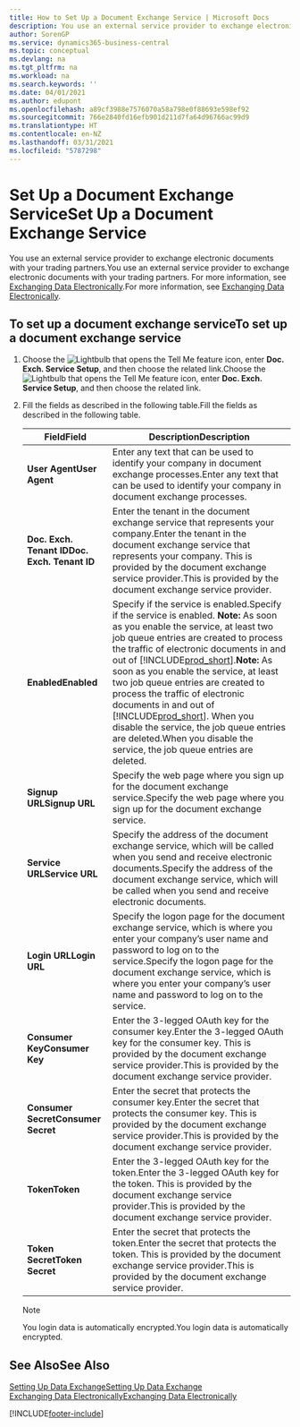 ```yaml
---
title: How to Set Up a Document Exchange Service | Microsoft Docs
description: You use an external service provider to exchange electronic documents with your trading partners.
author: SorenGP
ms.service: dynamics365-business-central
ms.topic: conceptual
ms.devlang: na
ms.tgt_pltfrm: na
ms.workload: na
ms.search.keywords: ''
ms.date: 04/01/2021
ms.author: edupont
ms.openlocfilehash: a89cf3988e7576070a58a798e0f88693e598ef92
ms.sourcegitcommit: 766e2840fd16efb901d211d7fa64d96766ac99d9
ms.translationtype: HT
ms.contentlocale: en-NZ
ms.lasthandoff: 03/31/2021
ms.locfileid: "5787298"
---
```

# <a name="set-up-a-document-exchange-service"></a><span data-ttu-id="8e83e-103">Set Up a Document Exchange Service</span><span class="sxs-lookup"><span data-stu-id="8e83e-103">Set Up a Document Exchange Service</span></span>
<span data-ttu-id="8e83e-104">You use an external service provider to exchange electronic documents with your trading partners.</span><span class="sxs-lookup"><span data-stu-id="8e83e-104">You use an external service provider to exchange electronic documents with your trading partners.</span></span> <span data-ttu-id="8e83e-105">For more information, see [Exchanging Data Electronically](across-data-exchange.md).</span><span class="sxs-lookup"><span data-stu-id="8e83e-105">For more information, see [Exchanging Data Electronically](across-data-exchange.md).</span></span>  

## <a name="to-set-up-a-document-exchange-service"></a><span data-ttu-id="8e83e-106">To set up a document exchange service</span><span class="sxs-lookup"><span data-stu-id="8e83e-106">To set up a document exchange service</span></span>  
1. <span data-ttu-id="8e83e-107">Choose the ![Lightbulb that opens the Tell Me feature](media/ui-search/search_small.png "Tell me what you want to do") icon, enter **Doc. Exch. Service Setup**, and then choose the related link.</span><span class="sxs-lookup"><span data-stu-id="8e83e-107">Choose the ![Lightbulb that opens the Tell Me feature](media/ui-search/search_small.png "Tell me what you want to do") icon, enter **Doc. Exch. Service Setup**, and then choose the related link.</span></span>  
2. <span data-ttu-id="8e83e-108">Fill the fields as described in the following table.</span><span class="sxs-lookup"><span data-stu-id="8e83e-108">Fill the fields as described in the following table.</span></span>  

    |<span data-ttu-id="8e83e-109">Field</span><span class="sxs-lookup"><span data-stu-id="8e83e-109">Field</span></span>|<span data-ttu-id="8e83e-110">Description</span><span class="sxs-lookup"><span data-stu-id="8e83e-110">Description</span></span>|  
    |---------------------------------|---------------------------------------|  
    |<span data-ttu-id="8e83e-111">**User Agent**</span><span class="sxs-lookup"><span data-stu-id="8e83e-111">**User Agent**</span></span>|<span data-ttu-id="8e83e-112">Enter any text that can be used to identify your company in document exchange processes.</span><span class="sxs-lookup"><span data-stu-id="8e83e-112">Enter any text that can be used to identify your company in document exchange processes.</span></span>|  
    |<span data-ttu-id="8e83e-113">**Doc. Exch. Tenant ID**</span><span class="sxs-lookup"><span data-stu-id="8e83e-113">**Doc. Exch. Tenant ID**</span></span>|<span data-ttu-id="8e83e-114">Enter the tenant in the document exchange service that represents your company.</span><span class="sxs-lookup"><span data-stu-id="8e83e-114">Enter the tenant in the document exchange service that represents your company.</span></span> <span data-ttu-id="8e83e-115">This is provided by the document exchange service provider.</span><span class="sxs-lookup"><span data-stu-id="8e83e-115">This is provided by the document exchange service provider.</span></span>|  
    |<span data-ttu-id="8e83e-116">**Enabled**</span><span class="sxs-lookup"><span data-stu-id="8e83e-116">**Enabled**</span></span>|<span data-ttu-id="8e83e-117">Specify if the service is enabled.</span><span class="sxs-lookup"><span data-stu-id="8e83e-117">Specify if the service is enabled.</span></span> <span data-ttu-id="8e83e-118">**Note:**  As soon as you enable the service, at least two job queue entries are created to process the traffic of electronic documents in and out of [!INCLUDE[prod_short](includes/prod_short.md)].</span><span class="sxs-lookup"><span data-stu-id="8e83e-118">**Note:**  As soon as you enable the service, at least two job queue entries are created to process the traffic of electronic documents in and out of [!INCLUDE[prod_short](includes/prod_short.md)].</span></span> <span data-ttu-id="8e83e-119">When you disable the service, the job queue entries are deleted.</span><span class="sxs-lookup"><span data-stu-id="8e83e-119">When you disable the service, the job queue entries are deleted.</span></span>|  
    |<span data-ttu-id="8e83e-120">**Signup URL**</span><span class="sxs-lookup"><span data-stu-id="8e83e-120">**Signup URL**</span></span>|<span data-ttu-id="8e83e-121">Specify the web page where you sign up for the document exchange service.</span><span class="sxs-lookup"><span data-stu-id="8e83e-121">Specify the web page where you sign up for the document exchange service.</span></span>|  
    |<span data-ttu-id="8e83e-122">**Service URL**</span><span class="sxs-lookup"><span data-stu-id="8e83e-122">**Service URL**</span></span>|<span data-ttu-id="8e83e-123">Specify the address of the document exchange service, which will be called when you send and receive electronic documents.</span><span class="sxs-lookup"><span data-stu-id="8e83e-123">Specify the address of the document exchange service, which will be called when you send and receive electronic documents.</span></span>|  
    |<span data-ttu-id="8e83e-124">**Login URL**</span><span class="sxs-lookup"><span data-stu-id="8e83e-124">**Login URL**</span></span>|<span data-ttu-id="8e83e-125">Specify the logon page for the document exchange service, which is where you enter your company’s user name and password to log on to the service.</span><span class="sxs-lookup"><span data-stu-id="8e83e-125">Specify the logon page for the document exchange service, which is where you enter your company’s user name and password to log on to the service.</span></span>|  
    |<span data-ttu-id="8e83e-126">**Consumer Key**</span><span class="sxs-lookup"><span data-stu-id="8e83e-126">**Consumer Key**</span></span>|<span data-ttu-id="8e83e-127">Enter the 3-legged OAuth key for the consumer key.</span><span class="sxs-lookup"><span data-stu-id="8e83e-127">Enter the 3-legged OAuth key for the consumer key.</span></span> <span data-ttu-id="8e83e-128">This is provided by the document exchange service provider.</span><span class="sxs-lookup"><span data-stu-id="8e83e-128">This is provided by the document exchange service provider.</span></span>|  
    |<span data-ttu-id="8e83e-129">**Consumer Secret**</span><span class="sxs-lookup"><span data-stu-id="8e83e-129">**Consumer Secret**</span></span>|<span data-ttu-id="8e83e-130">Enter the secret that protects the consumer key.</span><span class="sxs-lookup"><span data-stu-id="8e83e-130">Enter the secret that protects the consumer key.</span></span> <span data-ttu-id="8e83e-131">This is provided by the document exchange service provider.</span><span class="sxs-lookup"><span data-stu-id="8e83e-131">This is provided by the document exchange service provider.</span></span>|  
    |<span data-ttu-id="8e83e-132">**Token**</span><span class="sxs-lookup"><span data-stu-id="8e83e-132">**Token**</span></span>|<span data-ttu-id="8e83e-133">Enter the 3-legged OAuth key for the token.</span><span class="sxs-lookup"><span data-stu-id="8e83e-133">Enter the 3-legged OAuth key for the token.</span></span> <span data-ttu-id="8e83e-134">This is provided by the document exchange service provider.</span><span class="sxs-lookup"><span data-stu-id="8e83e-134">This is provided by the document exchange service provider.</span></span>|  
    |<span data-ttu-id="8e83e-135">**Token Secret**</span><span class="sxs-lookup"><span data-stu-id="8e83e-135">**Token Secret**</span></span>|<span data-ttu-id="8e83e-136">Enter the secret that protects the token.</span><span class="sxs-lookup"><span data-stu-id="8e83e-136">Enter the secret that protects the token.</span></span> <span data-ttu-id="8e83e-137">This is provided by the document exchange service provider.</span><span class="sxs-lookup"><span data-stu-id="8e83e-137">This is provided by the document exchange service provider.</span></span>|  

    > [!NOTE]  
    > <span data-ttu-id="8e83e-138">You login data is automatically encrypted.</span><span class="sxs-lookup"><span data-stu-id="8e83e-138">You login data is automatically encrypted.</span></span>

## <a name="see-also"></a><span data-ttu-id="8e83e-139">See Also</span><span class="sxs-lookup"><span data-stu-id="8e83e-139">See Also</span></span>  
[<span data-ttu-id="8e83e-140">Setting Up Data Exchange</span><span class="sxs-lookup"><span data-stu-id="8e83e-140">Setting Up Data Exchange</span></span>](across-set-up-data-exchange.md)  
[<span data-ttu-id="8e83e-141">Exchanging Data Electronically</span><span class="sxs-lookup"><span data-stu-id="8e83e-141">Exchanging Data Electronically</span></span>](across-data-exchange.md)


[!INCLUDE[footer-include](includes/footer-banner.md)]